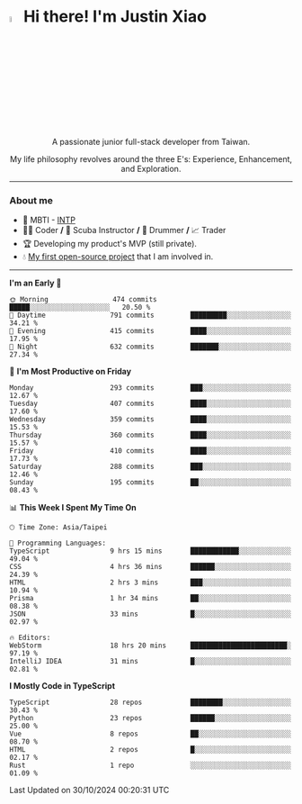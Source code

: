 # <img src="https://media.giphy.com/media/hvRJCLFzcasrR4ia7z/giphy.gif" width="5%">Hi there! I'm Justin Xiao
<p align="center">A passionate junior full-stack developer from Taiwan.  </p>
<p align="center">My life philosophy revolves around the three E's: Experience, Enhancement, and Exploration.</p>

---
### About me
- 👀 MBTI - [INTP](https://www.16personalities.com/intp-personality)
- 👨‍💻 Coder **/** 🤿 Scuba Instructor **/** 🥁 Drummer **/** 📈 Trader
- 🏆 Developing my product's MVP (still private).
- 💧 [My first open-source project](https://github.com/Game-as-a-Service/Game-Lobby-Web) that I am involved in.

---
<!--START_SECTION:waka-->
**I'm an Early 🐤** 

```text
🌞 Morning                474 commits         █████░░░░░░░░░░░░░░░░░░░░   20.50 % 
🌆 Daytime                791 commits         █████████░░░░░░░░░░░░░░░░   34.21 % 
🌃 Evening                415 commits         ████░░░░░░░░░░░░░░░░░░░░░   17.95 % 
🌙 Night                  632 commits         ███████░░░░░░░░░░░░░░░░░░   27.34 % 
```
📅 **I'm Most Productive on Friday** 

```text
Monday                   293 commits         ███░░░░░░░░░░░░░░░░░░░░░░   12.67 % 
Tuesday                  407 commits         ████░░░░░░░░░░░░░░░░░░░░░   17.60 % 
Wednesday                359 commits         ████░░░░░░░░░░░░░░░░░░░░░   15.53 % 
Thursday                 360 commits         ████░░░░░░░░░░░░░░░░░░░░░   15.57 % 
Friday                   410 commits         ████░░░░░░░░░░░░░░░░░░░░░   17.73 % 
Saturday                 288 commits         ███░░░░░░░░░░░░░░░░░░░░░░   12.46 % 
Sunday                   195 commits         ██░░░░░░░░░░░░░░░░░░░░░░░   08.43 % 
```


📊 **This Week I Spent My Time On** 

```text
🕑︎ Time Zone: Asia/Taipei

💬 Programming Languages: 
TypeScript               9 hrs 15 mins       ████████████░░░░░░░░░░░░░   49.04 % 
CSS                      4 hrs 36 mins       ██████░░░░░░░░░░░░░░░░░░░   24.39 % 
HTML                     2 hrs 3 mins        ███░░░░░░░░░░░░░░░░░░░░░░   10.94 % 
Prisma                   1 hr 34 mins        ██░░░░░░░░░░░░░░░░░░░░░░░   08.38 % 
JSON                     33 mins             █░░░░░░░░░░░░░░░░░░░░░░░░   02.97 % 

🔥 Editors: 
WebStorm                 18 hrs 20 mins      ████████████████████████░   97.19 % 
IntelliJ IDEA            31 mins             █░░░░░░░░░░░░░░░░░░░░░░░░   02.81 % 
```

**I Mostly Code in TypeScript** 

```text
TypeScript               28 repos            ████████░░░░░░░░░░░░░░░░░   30.43 % 
Python                   23 repos            ██████░░░░░░░░░░░░░░░░░░░   25.00 % 
Vue                      8 repos             ██░░░░░░░░░░░░░░░░░░░░░░░   08.70 % 
HTML                     2 repos             █░░░░░░░░░░░░░░░░░░░░░░░░   02.17 % 
Rust                     1 repo              ░░░░░░░░░░░░░░░░░░░░░░░░░   01.09 % 
```




 Last Updated on 30/10/2024 00:20:31 UTC
<!--END_SECTION:waka-->
